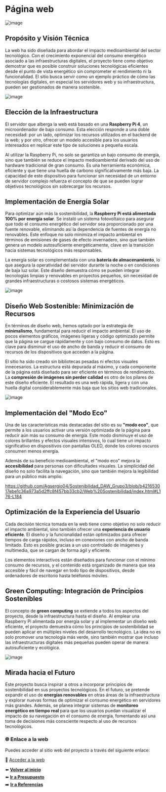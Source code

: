 # Página web

![image](https://github.com/user-attachments/assets/12d43d6a-d6ac-4ce7-b24a-480cbb25fff8)

## Propósito y Visión Técnica

La web ha sido diseñada para abordar el impacto medioambiental del sector tecnológico. Con el crecimiento exponencial del consumo energético asociado a las infraestructuras digitales, el proyecto tiene como objetivo demostrar que es posible construir soluciones tecnológicas eficientes desde el punto de vista energético sin comprometer el rendimiento ni la funcionalidad. El sitio busca servir como un ejemplo práctico de cómo las tecnologías digitales, en especial los servidores web y su infraestructura, pueden ser gestionados de manera sostenible.

![image](https://github.com/user-attachments/assets/94119bbe-889c-4f8c-b670-5d42565ff61b)

## Elección de la Infraestructura

El servidor que alberga la web está basado en una **Raspberry Pi 4**, un microordenador de bajo consumo. Esta elección responde a una doble necesidad: por un lado, optimizar los recursos utilizados en el backend de la web; y por otro, ofrecer un modelo accesible para los usuarios interesados en replicar este tipo de soluciones a pequeña escala.

Al utilizar la Raspberry Pi, no solo se garantiza un bajo consumo de energía, sino que también se reduce el impacto medioambiental derivado del uso de hardware tradicional de gran consumo. Es una herramienta económica, eficiente y que tiene una huella de carbono significativamente más baja. La capacidad de este dispositivo para funcionar sin necesidad de un entorno de servidor complejo refuerza el concepto de que se pueden lograr objetivos tecnológicos sin sobrecargar los recursos.

## Implementación de Energía Solar

Para optimizar aún más la sostenibilidad, la **Raspberry Pi está alimentada 100% por energía solar**. Se instaló un sistema fotovoltaico para asegurar que todo el consumo energético del servidor sea proporcionado por una fuente renovable, eliminando así la dependencia de fuentes de energía no renovables. Este enfoque no solo minimiza el impacto ambiental en términos de emisiones de gases de efecto invernadero, sino que también genera un modelo autosuficiente energéticamente, clave en la transición hacia sistemas tecnológicos más responsables.

La energía solar es complementada con una **batería de almacenamiento**, lo que asegura la operatividad del servidor durante la noche o en condiciones de baja luz solar. Este diseño demuestra cómo se pueden integrar tecnologías limpias y renovables en proyectos pequeños, sin necesidad de grandes infraestructuras o costosos sistemas energéticos.

![image](https://github.com/user-attachments/assets/717ecaa2-ea93-4b14-a912-56d22bf8faa2)

## Diseño Web Sostenible: Minimización de Recursos

En términos de diseño web, hemos optado por la estrategia de **minimalismo**, fundamental para reducir el impacto ambiental. El uso de pocos elementos gráficos, imágenes ligeras y código optimizado permite que la página se cargue rápidamente y con bajo consumo de datos. Esto es clave para disminuir el uso de ancho de banda y reducir el consumo de recursos de los dispositivos que acceden a la página.

El sitio ha sido creado sin bibliotecas pesadas ni efectos visuales innecesarios. La estructura está depurada al máximo, y cada componente de la página está diseñado para ser eficiente en términos de rendimiento. La **compresión de imágenes sin perder calidad** es otro de los pilares de este diseño eficiente. El resultado es una web rápida, ligera y con una huella digital considerablemente más baja que los sitios web tradicionales.

![image](https://github.com/user-attachments/assets/c2f6d5df-1044-4078-982f-92fca6f155b1)

## Implementación del "Modo Eco"

Una de las características más destacadas del sitio es su **"modo eco"**, que permite a los usuarios activar una versión optimizada de la página para reducir aún más su consumo de energía. Este modo disminuye el uso de colores brillantes y efectos visuales intensivos, lo cual tiene un impacto significativo en dispositivos con pantallas OLED, donde los colores oscuros consumen menos energía.

Además de su beneficio medioambiental, el "modo eco" mejora la **accesibilidad** para personas con dificultades visuales. La simplicidad del diseño no solo facilita la navegación, sino que también mejora la legibilidad para un público más amplio.

https://github.com/Agsergio04/Sostenibilidad_DAW_Grupo3/blob/b421653017ebe1c36a973a5d2ffc8f457bb33cb2/Web%20Sostenibilidad/index.html#L176-L184

## Optimización de la Experiencia del Usuario

Cada decisión técnica tomada en la web tiene como objetivo no solo reducir el impacto ambiental, sino también ofrecer una **experiencia de usuario eficiente**. El diseño y la funcionalidad están optimizados para ofrecer tiempos de carga rápidos, incluso en conexiones con ancho de banda limitado. Esto es posible gracias a un uso controlado de imágenes y multimedia, que se cargan de forma ágil y eficiente.

Los elementos interactivos están diseñados para funcionar con el mínimo consumo de recursos, y el contenido está organizado de manera que sea accesible y fácil de navegar en todo tipo de dispositivos, desde ordenadores de escritorio hasta teléfonos móviles.

## Green Computing: Integración de Principios Sostenibles

El concepto de **green computing** se extiende a todos los aspectos del proyecto, desde la infraestructura hasta el diseño. Al emplear una Raspberry Pi alimentada por energía solar y al implementar un diseño web eficiente, el proyecto demuestra cómo los principios de sostenibilidad se pueden aplicar en múltiples niveles del desarrollo tecnológico. La idea no es solo promover una tecnología más verde, sino también mostrar que incluso las infraestructuras digitales más pequeñas pueden operar de manera autosuficiente y ecológica.

![image](https://github.com/user-attachments/assets/1485b60a-a922-4e7c-b4e4-0444d342d13a)

## Mirada hacia el Futuro

Este proyecto busca inspirar a otros a incorporar principios de sostenibilidad en sus proyectos tecnológicos. En el futuro, se pretende expandir el uso de **energías renovables** en otras áreas de la infraestructura y explorar nuevas formas de optimizar el consumo energético en servidores más grandes. Además, se planea integrar sistemas de **monitoreo energético en tiempo real** para que los usuarios puedan visualizar el impacto de su navegación en el consumo de energía, fomentando así una toma de decisiones más consciente respecto al uso de recursos tecnológicos.

### 🌐 Enlace a la web

Puedes acceder al sitio web del proyecto a través del siguiente enlace:

🔗 [Acceder a la web](https://agsergio04.github.io/PaginaWebSostenibilidad/)

⬅️ **[Volver al inicio](README.md)**  
⬅️ **[Ir a Presupuesto](precio.md)**  
➡️ **[Ir a Referencias](referencias.md)**
